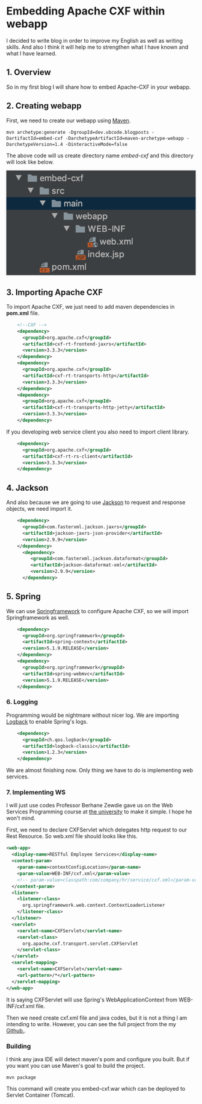 # Embedding Apache CXF within webapp

I decided to write blog in order to improve my English as well as writing skills. And also I think it will help me to
strengthen what I have known and what I have learned. 

## 1. Overview 
So in my first blog I will share how to embed Apache-CXF in your webapp.

## 2. Creating webapp

First, we need to create our webapp using [Maven](http://maven.apache.org).

```shell script
mvn archetype:generate -DgroupId=dev.ubcode.blogposts -DartifactId=embed-cxf -DarchetypeArtifactId=maven-archetype-webapp -DarchetypeVersion=1.4 -DinteractiveMode=false
```

The above code will us create directory name *embed-cxf* and this directory will look like below.

![](images/dirstructure.png)

## 3. Importing Apache CXF

To import Apache CXF, we just need to add maven dependencies in **pom.xml** file.

```xml
    <!--CXF -->
    <dependency>
      <groupId>org.apache.cxf</groupId>
      <artifactId>cxf-rt-frontend-jaxrs</artifactId>
      <version>3.3.3</version>
    </dependency>
    <dependency>
      <groupId>org.apache.cxf</groupId>
      <artifactId>cxf-rt-transports-http</artifactId>
      <version>3.3.3</version>
    </dependency>
    <dependency>
      <groupId>org.apache.cxf</groupId>
      <artifactId>cxf-rt-transports-http-jetty</artifactId>
      <version>3.3.3</version>
    </dependency>
```
If you developing web service client you also need to import client library.
```xml
    <dependency>
      <groupId>org.apache.cxf</groupId>
      <artifactId>cxf-rt-rs-client</artifactId>
      <version>3.3.3</version>
    </dependency>
```

## 4. Jackson
And also because we are going to use [Jackson](https://github.com/FasterXML/jackson-jaxrs-providers) to request and response objects, 
we need import it.

```xml
    <dependency>
      <groupId>com.fasterxml.jackson.jaxrs</groupId>
      <artifactId>jackson-jaxrs-json-provider</artifactId>
      <version>2.9.9</version>
    </dependency>
      <dependency>
         <groupId>com.fasterxml.jackson.dataformat</groupId>
         <artifactId>jackson-dataformat-xml</artifactId>
         <version>2.9.9</version>
      </dependency>
```
## 5. Spring
We can use [Springframework](https://spring.io/) to configure Apache CXF,
so we will import Springframework as well.

```xml
    <dependency>
      <groupId>org.springframework</groupId>
      <artifactId>spring-context</artifactId>
      <version>5.1.9.RELEASE</version>
    </dependency>
    <dependency>
      <groupId>org.springframework</groupId>
      <artifactId>spring-webmvc</artifactId>
      <version>5.1.9.RELEASE</version>
    </dependency>
```

### 6. Logging
Programming would be nightmare without nicer log. We are importing [Logback](http://logback.qos.ch/)
to enable Spring's logs.

```xml
    <dependency>
      <groupId>ch.qos.logback</groupId>
      <artifactId>logback-classic</artifactId>
      <version>1.2.3</version>
    </dependency>
```

We are almost finishing now. Only thing we have to do is implementing web services.

### 7. Implementing WS

I will just use codes Professor Berhane Zewdie gave us  on the Web Services Programming course at [the university](https://www.luc.edu/)
to make it simple. I hope he won't mind.

First, we need to declare CXFServlet which delegates http request to our Rest Resource.
So web.xml file should looks like this.

```xml
<web-app>
  <display-name>RESTful Employee Services</display-name>
  <context-param>
    <param-name>contextConfigLocation</param-name>
    <param-value>WEB-INF/cxf.xml</param-value>
    <!-- param-value>classpath:com/company/hr/service/cxf.xml</param-value -->
  </context-param>
  <listener>
    <listener-class>
      org.springframework.web.context.ContextLoaderListener
    </listener-class>
  </listener>
  <servlet>
    <servlet-name>CXFServlet</servlet-name>
    <servlet-class>
      org.apache.cxf.transport.servlet.CXFServlet
    </servlet-class>
  </servlet>
  <servlet-mapping>
    <servlet-name>CXFServlet</servlet-name>
    <url-pattern>/*</url-pattern>
  </servlet-mapping>
</web-app>
```
It is saying CXFServlet will use Spring's WebApplicationContext from WEB-INF/cxf.xml file. 

Then we need create cxf.xml file and java codes, but it is not a thing I am intending to write. 
However, you can see the full project from the my [Github.](https://github.com/uuganbold/blogposts/tree/embed-cxf/embed-cxf).

### Building

I think any java IDE will detect maven's pom and configure you built. But if you want you can use Maven's goal to build the project.

```shell script
mvn package
```

This command will create you embed-cxf.war which can be deployed to Servlet Container (Tomcat).

